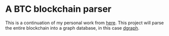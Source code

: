 # A BTC blockchain parser

This is a continuation of my personal work from [here](blog.thefrontiergroup.com.au/2015/05/blockchain-analytics-with-cayley-db/). This project will parse the entire blockchain into a graph database, in this case [dgraph](dgraph.io).
